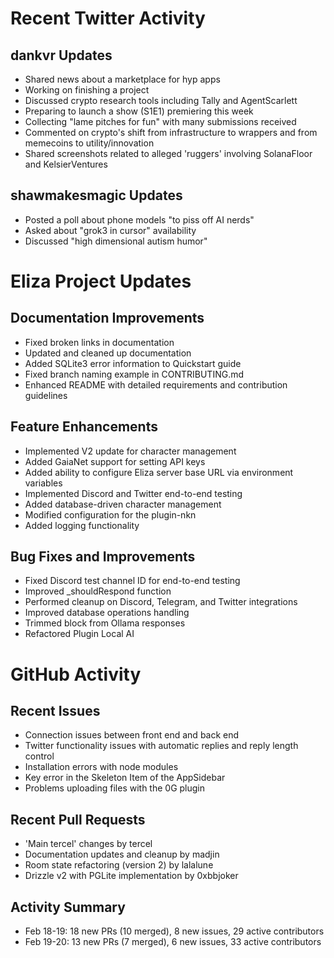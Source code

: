 # Recent Twitter Activity

## dankvr Updates
- Shared news about a marketplace for hyp apps
- Working on finishing a project
- Discussed crypto research tools including Tally and AgentScarlett
- Preparing to launch a show (S1E1) premiering this week
- Collecting "lame pitches for fun" with many submissions received
- Commented on crypto's shift from infrastructure to wrappers and from memecoins to utility/innovation
- Shared screenshots related to alleged 'ruggers' involving SolanaFloor and KelsierVentures

## shawmakesmagic Updates
- Posted a poll about phone models "to piss off AI nerds"
- Asked about "grok3 in cursor" availability
- Discussed "high dimensional autism humor"

# Eliza Project Updates

## Documentation Improvements
- Fixed broken links in documentation
- Updated and cleaned up documentation
- Added SQLite3 error information to Quickstart guide
- Fixed branch naming example in CONTRIBUTING.md
- Enhanced README with detailed requirements and contribution guidelines

## Feature Enhancements
- Implemented V2 update for character management
- Added GaiaNet support for setting API keys
- Added ability to configure Eliza server base URL via environment variables
- Implemented Discord and Twitter end-to-end testing
- Added database-driven character management
- Modified configuration for the plugin-nkn
- Added logging functionality

## Bug Fixes and Improvements
- Fixed Discord test channel ID for end-to-end testing
- Improved _shouldRespond function
- Performed cleanup on Discord, Telegram, and Twitter integrations
- Improved database operations handling
- Trimmed <think> block from Ollama responses
- Refactored Plugin Local AI

# GitHub Activity

## Recent Issues
- Connection issues between front end and back end
- Twitter functionality issues with automatic replies and reply length control
- Installation errors with node modules
- Key error in the Skeleton Item of the AppSidebar
- Problems uploading files with the 0G plugin

## Recent Pull Requests
- 'Main tercel' changes by tercel
- Documentation updates and cleanup by madjin
- Room state refactoring (version 2) by lalalune
- Drizzle v2 with PGLite implementation by 0xbbjoker

## Activity Summary
- Feb 18-19: 18 new PRs (10 merged), 8 new issues, 29 active contributors
- Feb 19-20: 13 new PRs (7 merged), 6 new issues, 33 active contributors